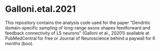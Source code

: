# Galloni.etal.2021

This repository contains the analysis code used for the paper "Dendritic domain-specific sampling of long-range axons shapes feedforward and feedback connectivity of L5 neurons" (Galloni et al., 20201) available at PubMedCentral for free or Journal of Neuroscience behind a paywall for 6 months (boo).
